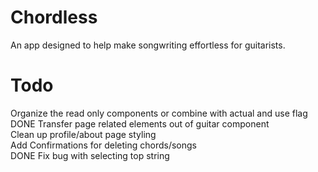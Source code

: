 # Chordless

An app designed to help make songwriting effortless for guitarists. <br />

# Todo

Organize the read only components or combine with actual and use flag <br />
DONE Transfer page related elements out of guitar component <br />
Clean up profile/about page styling <br />
Add Confirmations for deleting chords/songs <br />
DONE Fix bug with selecting top string <br />

